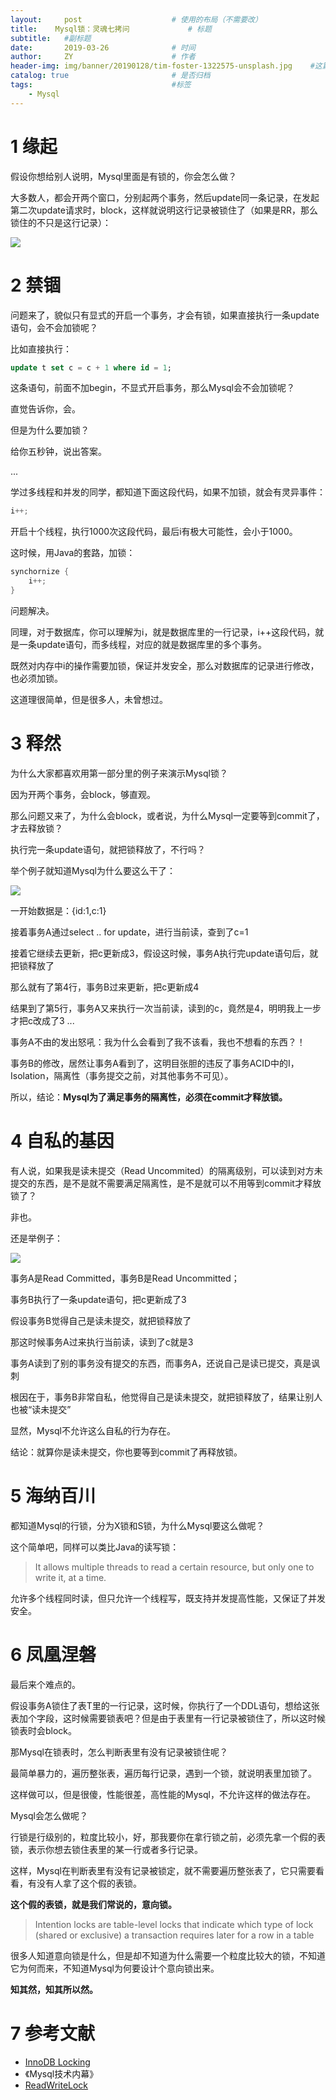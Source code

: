 ```yaml
---
layout:     post                    # 使用的布局（不需要改）
title:    Mysql锁：灵魂七拷问             # 标题 
subtitle:   #副标题
date:       2019-03-26              # 时间
author:     ZY                      # 作者
header-img: img/banner/20190128/tim-foster-1322575-unsplash.jpg    #这篇文章标题背景图片
catalog: true                       # 是否归档
tags:                               #标签
    - Mysql
---
```


# 1 缘起
假设你想给别人说明，Mysql里面是有锁的，你会怎么做？  

大多数人，都会开两个窗口，分别起两个事务，然后update同一条记录，在发起第二次update请求时，block，这样就说明这行记录被锁住了（如果是RR，那么锁住的不只是这行记录）：

![](/img/post/2019-03-26-Mysql-Lock/sql-1.png)  

# 2 禁锢
问题来了，貌似只有显式的开启一个事务，才会有锁，如果直接执行一条update语句，会不会加锁呢？

比如直接执行：

```sql
update t set c = c + 1 where id = 1;
```

这条语句，前面不加begin，不显式开启事务，那么Mysql会不会加锁呢？

直觉告诉你，会。

但是为什么要加锁？

给你五秒钟，说出答案。

...

学过多线程和并发的同学，都知道下面这段代码，如果不加锁，就会有灵异事件：

```java
i++;
```

开启十个线程，执行1000次这段代码，最后i有极大可能性，会小于1000。

这时候，用Java的套路，加锁：

```java
synchornize {
    i++;
}
```

问题解决。

同理，对于数据库，你可以理解为i，就是数据库里的一行记录，i++这段代码，就是一条update语句，而多线程，对应的就是数据库里的多个事务。

既然对内存中i的操作需要加锁，保证并发安全，那么对数据库的记录进行修改，也必须加锁。

这道理很简单，但是很多人，未曾想过。

# 3 释然
为什么大家都喜欢用第一部分里的例子来演示Mysql锁？

因为开两个事务，会block，够直观。

那么问题又来了，为什么会block，或者说，为什么Mysql一定要等到commit了，才去释放锁？

执行完一条update语句，就把锁释放了，不行吗？

举个例子就知道Mysql为什么要这么干了：

![](/img/post/2019-03-26-Mysql-Lock/sql-2.png)  

一开始数据是：{id:1,c:1}

接着事务A通过select .. for update，进行当前读，查到了c=1

接着它继续去更新，把c更新成3，假设这时候，事务A执行完update语句后，就把锁释放了

那么就有了第4行，事务B过来更新，把c更新成4

结果到了第5行，事务A又来执行一次当前读，读到的c，竟然是4，明明我上一步才把c改成了3 ...

事务A不由的发出怒吼：我为什么会看到了我不该看，我也不想看的东西？！

事务B的修改，居然让事务A看到了，这明目张胆的违反了事务ACID中的I，Isolation，隔离性（事务提交之前，对其他事务不可见）。

所以，结论：**Mysql为了满足事务的隔离性，必须在commit才释放锁。**

# 4 自私的基因
有人说，如果我是读未提交（Read Uncommited）的隔离级别，可以读到对方未提交的东西，是不是就不需要满足隔离性，是不是就可以不用等到commit才释放锁了？

非也。

还是举例子：

![](/img/post/2019-03-26-Mysql-Lock/sql-3.png)  

事务A是Read Committed，事务B是Read Uncommitted；

事务B执行了一条update语句，把c更新成了3

假设事务B觉得自己是读未提交，就把锁释放了

那这时候事务A过来执行当前读，读到了c就是3

事务A读到了别的事务没有提交的东西，而事务A，还说自己是读已提交，真是讽刺

根因在于，事务B非常自私，他觉得自己是读未提交，就把锁释放了，结果让别人也被“读未提交”

显然，Mysql不允许这么自私的行为存在。

结论：就算你是读未提交，你也要等到commit了再释放锁。

# 5 海纳百川
都知道Mysql的行锁，分为X锁和S锁，为什么Mysql要这么做呢？

这个简单吧，同样可以类比Java的读写锁：

>  It allows multiple threads to read a certain resource, but only one to write it, at a time.

允许多个线程同时读，但只允许一个线程写，既支持并发提高性能，又保证了并发安全。

# 6 凤凰涅磐
最后来个难点的。

假设事务A锁住了表T里的一行记录，这时候，你执行了一个DDL语句，想给这张表加个字段，这时候需要锁表吧？但是由于表里有一行记录被锁住了，所以这时候锁表时会block。

那Mysql在锁表时，怎么判断表里有没有记录被锁住呢？

最简单暴力的，遍历整张表，遍历每行记录，遇到一个锁，就说明表里加锁了。

这样做可以，但是很傻，性能很差，高性能的Mysql，不允许这样的做法存在。

Mysql会怎么做呢？

行锁是行级别的，粒度比较小，好，那我要你在拿行锁之前，必须先拿一个假的表锁，表示你想去锁住表里的某一行或者多行记录。

这样，Mysql在判断表里有没有记录被锁定，就不需要遍历整张表了，它只需要看看，有没有人拿了这个假的表锁。

**这个假的表锁，就是我们常说的，意向锁。**

> Intention locks are table-level locks that indicate which type of lock (shared or exclusive) a transaction requires later for a row in a table

很多人知道意向锁是什么，但是却不知道为什么需要一个粒度比较大的锁，不知道它为何而来，不知道Mysql为何要设计个意向锁出来。

**知其然，知其所以然。**

# 7 参考文献
- [InnoDB Locking](https://dev.mysql.com/doc/refman/8.0/en/innodb-locking.html)
- 《Mysql技术内幕》
- [ReadWriteLock](http://tutorials.jenkov.com/java-util-concurrent/readwritelock.html)
























